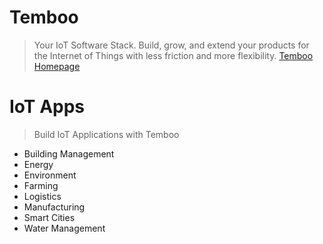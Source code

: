 # Temboo

> Your IoT Software Stack. Build, grow, and extend your products for the Internet of Things with less friction and more flexibility. [Temboo Homepage](https://temboo.com/)

# IoT Apps

> Build IoT Applications with Temboo

- Building Management
- Energy
- Environment
- Farming
- Logistics
- Manufacturing
- Smart Cities
- Water Management
